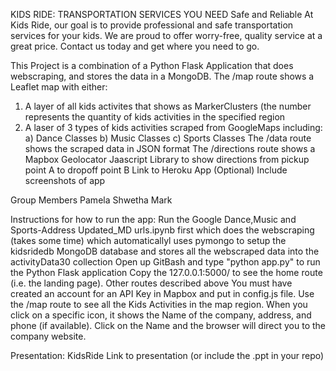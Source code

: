 KIDS RIDE: TRANSPORTATION SERVICES YOU NEED
Safe and Reliable
At Kids Ride, our goal is to provide professional and safe transportation services for your kids.
We are proud to offer worry-free, quality service at a great price. 
Contact us today and get where you need to go.

This Project is a combination of a Python Flask Application that does webscraping, and stores the data in a MongoDB.
The /map route shows a Leaflet map with either:
1) A layer of all kids activites that shows as MarkerClusters (the number represents the quantity of kids activities in the specified region
2) A laser of 3 types of kids activities scraped from GoogleMaps including:
	a) Dance Classes
	b) Music Classes
	c) Sports Classes
The /data route shows the scraped data in JSON format
The /directions route shows a Mapbox Geolocator Jaascript Library to show directions from pickup point A to dropoff point B
Link to Heroku App (Optional) Include screenshots of app

Group Members
Pamela 
Shwetha 
Mark

Instructions for how to run the app:
Run the Google Dance,Music and Sports-Address Updated_MD urls.ipynb first which does the webscraping (takes some time)
	which automaticallyl uses pymongo to setup the kidsridedb MongoDB database and stores all the webscraped data into the activityData30 collection
Open up GitBash and type "python app.py" to run the Python Flask application
Copy the 127.0.0.1:5000/ to see the home route (i.e. the landing page). Other routes described above
You must have created an account for an API Key in Mapbox and put in config.js file.
Use the /map route to see all the Kids Activities in the map region.
When you click on a specific icon, it shows the Name of the company, address, and phone (if available).
Click on the Name and the browser will direct you to the company website.

Presentation: KidsRide
Link to presentation (or include the .ppt in your repo)